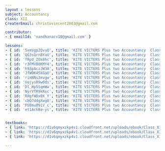 ```yaml
--- 
layout : lessons 
subject: Accountancy
class: XII
CreaterEmail: christovincent2003@gmail.com

contributor: 
- { emailId: 'nandhanacv10@gmail.com' }

lessons:
- { id: '5xmVgp2QvuQ', title: 'KITE VICTERS Plus two Accountancy  Class 01 (First Bell-ഫസ്റ്റ് ബെല്‍)' }
- { id: 'QG3sQrnBYaU', title: 'KITE VICTERS Plus two Accountancy  Class 02 (First Bell-ഫസ്റ്റ് ബെല്‍)' }
- { id: 'fRpU_ZOx8hc', title: 'KITE VICTERS Plus two Accountancy  Class 03 (First Bell-ഫസ്റ്റ് ബെല്‍)' }
- { id: 'r3FMVB0KMY4', title: 'KITE VICTERS Plus two Accountancy  Class 04 (First Bell-ഫസ്റ്റ് ബെല്‍)' }
- { id: 'h93pAczJW3A', title: 'KITE VICTERS Plus two Accountancy  Class 05 (First Bell-ഫസ്റ്റ് ബെല്‍)' }
- { id: 'JfWDK45kGaU', title: 'KITE VICTERS Plus two Accountancy  Class 06 (First Bell-ഫസ്റ്റ് ബെല്‍)' }
- { id: 'rimNNs3mvgw', title: 'KITE VICTERS Plus two Accountancy  Class 07 (First Bell-ഫസ്റ്റ് ബെല്‍)' }
- { id: 'VejysR9w0ds', title: 'KITE VICTERS Plus two Accountancy  Class 08 (First Bell-ഫസ്റ്റ് ബെല്‍)' }
- { id: 'Dl_Hp5SqmWw', title: 'KITE VICTERS Plus two Accountancy  Class 09 (First Bell-ഫസ്റ്റ് ബെല്‍)' }
- { id: 'NyrVfR9kRsc', title: 'KITE VICTERS Plus two Accountancy  Class 10 (First Bell-ഫസ്റ്റ് ബെല്‍)' }
- { id: 'RXgfWOx0X_Y', title: 'KITE VICTERS Plus two Accountancy  Class 11 (First Bell-ഫസ്റ്റ് ബെല്‍)' }
- { id: 'cbQ7ddgXwg8', title: 'KITE VICTERS Plus two Accountancy  Class 12 (First Bell-ഫസ്റ്റ് ബെല്‍)' }
- { id: 'FU8mu09iV_c', title: 'KITE VICTERS Plus two Accountancy  Class 13 (First Bell-ഫസ്റ്റ് ബെല്‍)' }
- { id: 'et1AckBo-ys', title: 'KITE VICTERS Plus two Accountancy  Class 14 (First Bell-ഫസ്റ്റ് ബെല്‍)' }


textbooks:
- { link: 'https://d1v6qmyxzkp4v1.cloudfront.net/uploads/ebook/Class_XII/Accountancy/Accountancy_1.pdf', title: 'Accountancy' , medium: 'English' }
- { link: 'https://d1v6qmyxzkp4v1.cloudfront.net/uploads/ebook/Class_XII/Accountancy/Accountancy_2.pdf', title: 'Accountancy' , medium: 'English' }
- { link: 'https://d1v6qmyxzkp4v1.cloudfront.net/uploads/ebook/Class_XII/Accountancy/Accountancy_3.pdf', title: 'Accountancy' , medium: 'English' }

---
```

